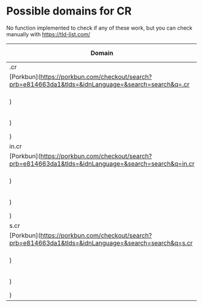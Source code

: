 # Possible domains for CR

No function implemented to check if any of these work, but you can check manually with https://tld-list.com/

| Domain | Porkbun | NameCheap | Google Domains |
|---|---|---|---|
| .cr | [Porkbun](https://porkbun.com/checkout/search?prb=e814663da1&tlds=&idnLanguage=&search=search&q=.cr) | [Namecheap](https://www.namecheap.com/domains/registration/results/?domain=.cr) | [Google](https://domains.google.com/registrar/search?searchTerm=.cr) |
| in.cr | [Porkbun](https://porkbun.com/checkout/search?prb=e814663da1&tlds=&idnLanguage=&search=search&q=in.cr) | [Namecheap](https://www.namecheap.com/domains/registration/results/?domain=in.cr) | [Google](https://domains.google.com/registrar/search?searchTerm=in.cr) |
| s.cr | [Porkbun](https://porkbun.com/checkout/search?prb=e814663da1&tlds=&idnLanguage=&search=search&q=s.cr) | [Namecheap](https://www.namecheap.com/domains/registration/results/?domain=s.cr) | [Google](https://domains.google.com/registrar/search?searchTerm=s.cr) |
